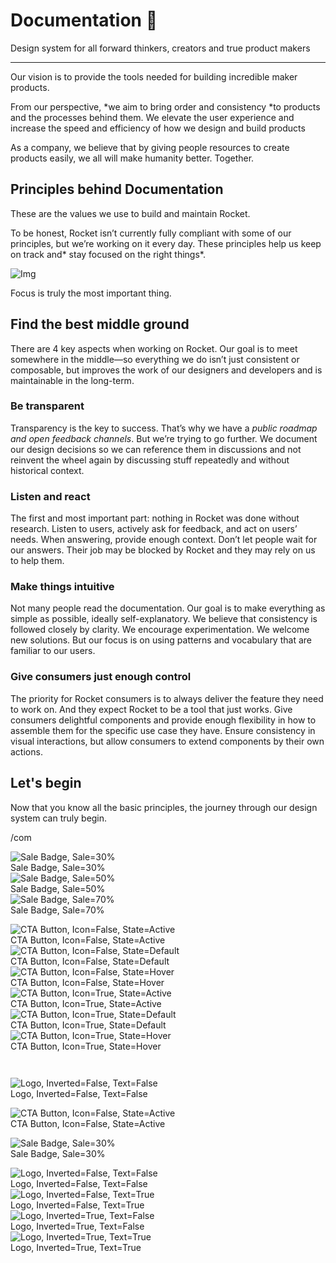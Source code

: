 
# Documentation 🚀

Design system for all forward thinkers, creators and true product makers

---

Our vision is to provide the tools needed for building incredible maker products.

From our perspective, *we aim to bring order and consistency *to products and the processes behind them. We elevate the user experience and increase the speed and efficiency of how we design and build products

As a company, we believe that by giving people resources to create products easily, we all will make humanity better. Together.

## Principles behind Documentation

These are the values we use to build and maintain Rocket.

To be honest, Rocket isn’t currently fully compliant with some of our principles, but we’re working on it every day. These principles help us keep on track and* stay focused on the right things*.

![Img](https://studio-assets.supernova.io/design-systems/14533/9289758a-6300-472a-bbc6-a57098081abf.jpeg)

Focus is truly the most important thing.

## Find the best middle ground

There are 4 key aspects when working on Rocket. Our goal is to meet somewhere in the middle—so everything we do isn’t just consistent or composable, but improves the work of our designers and developers and is maintainable in the long-term.

### Be transparent

Transparency is the key to success. That’s why we have a *public roadmap and open feedback channels*. But we’re trying to go further. We document our design decisions so we can reference them in discussions and not reinvent the wheel again by discussing stuff repeatedly and without historical context.

### Listen and react

The first and most important part: nothing in Rocket was done without research. Listen to users, actively ask for feedback, and act on users’ needs. When answering, provide enough context. Don’t let people wait for our answers. Their job may be blocked by Rocket and they may rely on us to help them.

### Make things intuitive

Not many people read the documentation. Our goal is to make everything as simple as possible, ideally self-explanatory. We believe that consistency is followed closely by clarity. We encourage experimentation. We welcome new solutions. But our focus is on using patterns and vocabulary that are familiar to our users.

### Give consumers just enough control

The priority for Rocket consumers is to always deliver the feature they need to work on. And they expect Rocket to be a tool that just works. Give consumers delightful components and provide enough flexibility in how to assemble them for the specific use case they have. Ensure consistency in visual interactions, but allow consumers to extend components by their own actions.

## Let's begin

Now that you know all the basic principles, the journey through our design system can truly begin.

/com

  
![Sale Badge, Sale=30%](https://studio-assets.supernova.io/design-systems/14533/02fe02ac-0aec-4be5-b8ed-4e1d14f64aeb.png)  
Sale Badge, Sale=30%  
![Sale Badge, Sale=50%](https://studio-assets.supernova.io/design-systems/14533/d89f2b9d-1ec5-449e-b987-f5d790ac3f0d.png)  
Sale Badge, Sale=50%  
![Sale Badge, Sale=70%](https://studio-assets.supernova.io/design-systems/14533/6ad67ea7-3a7b-4f1a-b33b-635b90fe26f5.png)  
Sale Badge, Sale=70%  


  
![CTA Button, Icon=False, State=Active](https://studio-assets.supernova.io/design-systems/14533/0c85ae32-ee61-48bf-9b28-a4983ed89d50.png)  
CTA Button, Icon=False, State=Active  
![CTA Button, Icon=False, State=Default](https://studio-assets.supernova.io/design-systems/14533/8b423604-4216-4502-922e-328b678d70b2.png)  
CTA Button, Icon=False, State=Default  
![CTA Button, Icon=False, State=Hover](https://studio-assets.supernova.io/design-systems/14533/012e83c2-cbf2-48da-bba0-22a801b0c6af.png)  
CTA Button, Icon=False, State=Hover  
![CTA Button, Icon=True, State=Active](https://studio-assets.supernova.io/design-systems/14533/b1e06a83-0a55-4a9f-9529-c59c38aa71b8.png)  
CTA Button, Icon=True, State=Active  
![CTA Button, Icon=True, State=Default](https://studio-assets.supernova.io/design-systems/14533/65112eb3-a7b3-48d8-a21d-54fa5e60284f.png)  
CTA Button, Icon=True, State=Default  
![CTA Button, Icon=True, State=Hover](https://studio-assets.supernova.io/design-systems/14533/f16bd702-5836-406b-acad-2ec7df010f4e.png)  
CTA Button, Icon=True, State=Hover  


```javascript  
  
```

  
![Logo, Inverted=False, Text=False](https://studio-assets.supernova.io/design-systems/14533/35e96fc0-2ad5-4bc7-9dcb-a2084e7deba7.png)  
Logo, Inverted=False, Text=False  


  
  


  
![CTA Button, Icon=False, State=Active](https://studio-assets.supernova.io/design-systems/14533/0c85ae32-ee61-48bf-9b28-a4983ed89d50.png)  
CTA Button, Icon=False, State=Active  


  
![Sale Badge, Sale=30%](https://studio-assets.supernova.io/design-systems/14533/02fe02ac-0aec-4be5-b8ed-4e1d14f64aeb.png)  
Sale Badge, Sale=30%  


  
![Logo, Inverted=False, Text=False](https://studio-assets.supernova.io/design-systems/14533/35e96fc0-2ad5-4bc7-9dcb-a2084e7deba7.png)  
Logo, Inverted=False, Text=False  
![Logo, Inverted=False, Text=True](https://studio-assets.supernova.io/design-systems/14533/db657595-606a-44d9-9f9f-d2c7fb8f68f5.png)  
Logo, Inverted=False, Text=True  
![Logo, Inverted=True, Text=False](https://studio-assets.supernova.io/design-systems/14533/d38f686f-5f7c-4539-b9bc-b028ba58ea06.png)  
Logo, Inverted=True, Text=False  
![Logo, Inverted=True, Text=True](https://studio-assets.supernova.io/design-systems/14533/d40a30ac-9be0-46cb-b3a0-17216f9bd1ce.png)  
Logo, Inverted=True, Text=True  
